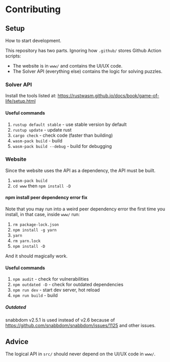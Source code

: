 # Contributing

## Setup

How to start development.

This repository has two parts. Ignoring how `.github/` stores Github Action scripts:

- The website is in `www/` and contains the UI/UX code.
- The Solver API (everything else) contains the logic for solving puzzles.

### Solver API

Install the tools listed at: <https://rustwasm.github.io/docs/book/game-of-life/setup.html>

#### Useful commands

1. `rustup default stable` - use stable version by default
1. `rustup update` - update rust
1. `cargo check` - check code (faster than building)
1. `wasm-pack build` - build
1. `wasm-pack build --debug` - build for debugging

### Website

Since the website uses the API as a dependency, the API must be built.

1. `wasm-pack build`
1. `cd www` then `npm install -D`

#### npm install peer dependency error fix

Note that you may run into a weird peer dependency error the first time you install,
in that case, inside `www/` run:

1. `rm package-lock.json`
1. `npm install -g yarn`
1. `yarn`
1. `rm yarn.lock`
1. `npm install -D`

And it should magically work.

#### Useful commands

1. `npm audit` - check for vulnerabilities
1. `npm outdated -D` - check for outdated dependencies
1. `npm run dev` - start dev server, hot reload
1. `npm run build` - build

##### Outdated

snabbdom v2.5.1 is used instead of v2.6 because of <https://github.com/snabbdom/snabbdom/issues/1125>
and other issues.

## Advice

The logical API in `src/` should never depend on the UI/UX code in `www/`.
